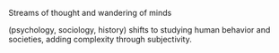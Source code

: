 Streams of thought and wandering of minds

(psychology, sociology, history) shifts to studying human behavior and societies, adding complexity through subjectivity.